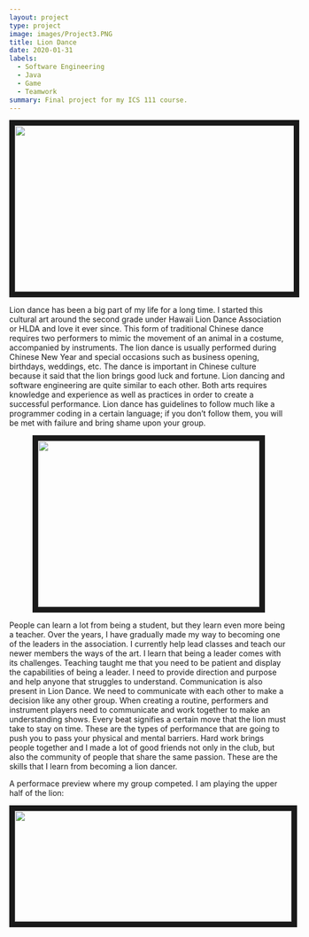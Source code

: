 ```yaml
---
layout: project
type: project
image: images/Project3.PNG
title: Lion Dance
date: 2020-01-31
labels:
  - Software Engineering
  - Java
  - Game
  - Teamwork
summary: Final project for my ICS 111 course.
---
```


<p align='center'>  
<img src="https://Nelson-Liang.github.io/images/Liondance.PNG" 
width="700" height="300" border="10" /></a>
</p>
Lion dance has been a big part of my life for a long time. I started this cultural art around the second grade under Hawaii Lion Dance Association or HLDA and love it ever since. This form of traditional Chinese dance requires two performers to mimic the movement of an animal in a costume, accompanied by instruments. The lion dance is usually performed during Chinese New Year and special occasions such as business opening, birthdays, weddings, etc. The dance is important in Chinese culture because it said that the lion brings good luck and fortune. Lion dancing and software engineering are quite similar to each other. Both arts requires knowledge and experience as well as practices in order to create a successful performance. Lion dance has guidelines to follow much like a programmer coding in a certain language; if you don’t follow them, you will be met with failure and bring shame upon your group.


<p align='center'>  
<img src="https://Nelson-Liang.github.io/images/LDgroup.PNG" 
width="400" height="300" border="10" /></a>
</p>

People can learn a lot from being a student, but they learn even more being a teacher. Over the years, I have gradually made my way to becoming one of the leaders in the association. I currently help lead classes and teach our newer members the ways of the art. I learn that being a leader comes with its challenges. Teaching taught me that you need to be patient and display the capabilities of being a leader. I need to provide direction and purpose and help anyone that struggles to understand. Communication is also present in Lion Dance. We need to communicate with each other to make a decision like any other group. When creating a routine, performers and instrument players need to communicate and work together to make an understanding shows. Every beat signifies a certain move that the lion must take to stay on time. These are the types of performance that are going to push you to pass your physical and mental barriers. Hard work brings people together and I made a lot of good friends not only in the club, but also the community of people that share the same passion. These are the skills that I learn from becoming a lion dancer.

A performace preview where my group competed. I am playing the upper half of the lion:
<p align='center'>  
<a href="https://www.youtube.com/watch?v=9ctSs7sglX8
" target="https://www.youtube.com/watch?v=9ctSs7sglX8"><img src="https://Nelson-Liang.github.io/images/LDperform.PNG" 
width="500" height="200" border="10" /></a>
</p>

